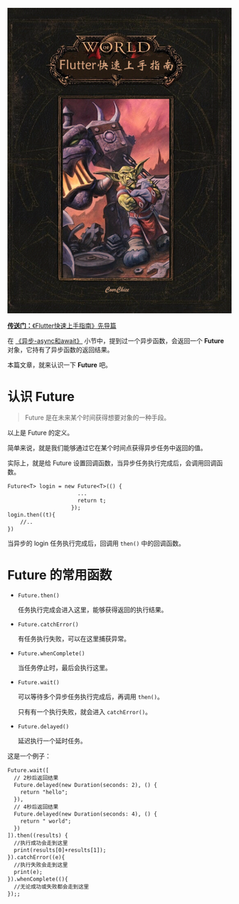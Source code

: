 [![](https://raw.githubusercontent.com/chenBingX/img/master/Flutter/Flutter快速上手指南封面2.JPG)](https://juejin.im/post/5c8f8e62e51d456a0f23d0fe)

[**传送门：**《Flutter快速上手指南》先导篇](https://juejin.im/post/5c8f8e62e51d456a0f23d0fe)

在 [《异步-async和await》]() 小节中，提到过一个异步函数，会返回一个 **Future** 对象，它持有了异步函数的返回结果。

本篇文章，就来认识一下 **Future** 吧。

# 认识 Future

> Future 是在未来某个时间获得想要对象的一种手段。

以上是 Future 的定义。

简单来说，就是我们能够通过它在某个时间点获得异步任务中返回的值。

实际上，就是给 Future 设置回调函数，当异步任务执行完成后，会调用回调函数。


```
Future<T> login = new Future<T>(() {
                      ...
                      return t;
                    });
login.then((t){
    //..
})
```



当异步的 login 任务执行完成后，回调用 `then()` 中的回调函数。

# Future 的常用函数

- `Future.then()`

    任务执行完成会进入这里，能够获得返回的执行结果。

- `Future.catchError()`

    有任务执行失败，可以在这里捕获异常。

- `Future.whenComplete()`

    当任务停止时，最后会执行这里。

- `Future.wait()`

    可以等待多个异步任务执行完成后，再调用 `then()`。

    只有有一个执行失败，就会进入 `catchError()`。

- `Future.delayed()`

    延迟执行一个延时任务。


这是一个例子：

```
Future.wait([
  // 2秒后返回结果
  Future.delayed(new Duration(seconds: 2), () {
    return "hello";
  }),
  // 4秒后返回结果
  Future.delayed(new Duration(seconds: 4), () {
    return " world";
  })
]).then((results) {
  //执行成功会走到这里
  print(results[0]+results[1]);
}).catchError((e){
  //执行失败会走到这里
  print(e);
}).whenComplete((){
  //无论成功或失败都会走到这里
});;
```
